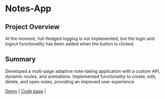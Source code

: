 # Notes-App

## Project Overview

At the moment, full-fledged logging is not implemented, but the login and logout functionality has been added when the button is clicked.

## Summary

Developed a multi-page adaptive note-taking application with a custom API, dynamic routes, and animations. Implemented functionality to create, edit, delete, and open notes, providing an improved user
experience

[Demo](https://chernetskyi8704.github.io/Notes-App/) |
[Code base](https://github.com/chernetskyi8704/Notes-App) |
